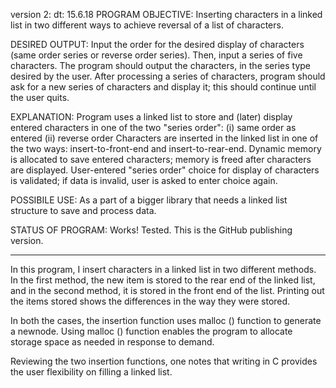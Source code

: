 

version 2:
dt: 15.6.18
PROGRAM OBJECTIVE:
Inserting characters in a linked list in two different ways to achieve reversal of a list of characters.

DESIRED OUTPUT:
Input the order for the desired display of characters (same order series or reverse order series).
Then, input a series of five characters.
The program should output the characters, in the series type desired by the user.
After processing a series of characters, program should ask for a new series of characters and display it; this should continue until the user quits.

EXPLANATION:
Program uses a linked list to store and (later) display entered characters in one of the two "series order":
(i) same order as entered
(ii) reverse order
Characters are inserted in the linked list in one of the two ways: insert-to-front-end and insert-to-rear-end.
Dynamic memory is allocated to save entered characters; memory is freed after characters are displayed.
User-entered "series order" choice for display of characters is validated; if data is invalid, user is asked to enter choice again.

POSSIBILE USE:
As a part of a bigger library that needs a linked list structure to save and process data.

STATUS OF PROGRAM:
Works! Tested. This is the GitHub publishing version.

******************************
In this program, I insert characters in a linked list in two different methods. In the first method, the new item is stored to the rear end of the linked list, and in the second method, it is stored in the front end of the list. Printing out the items stored shows the differences in the way they were stored.

In both the cases, the insertion function uses malloc () function to generate a newnode. Using malloc () function enables the program to allocate storage space as needed in response to demand.

Reviewing the two insertion functions, one notes that writing in C provides the user flexibility on filling a linked list.
